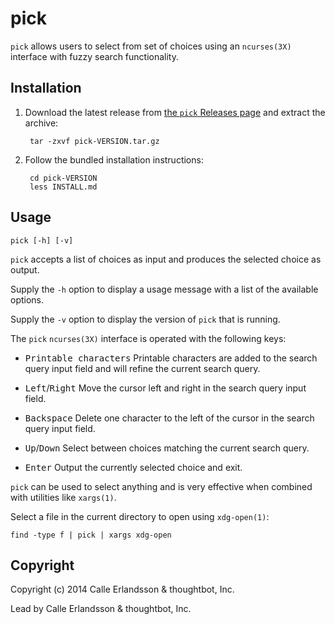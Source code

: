 pick
====

`pick` allows users to select from set of choices using an `ncurses(3X)`
interface with fuzzy search functionality.

Installation
------------

1. Download the latest release from [the `pick` Releases
   page](https://github.com/thoughtbot/pick/releases) and extract the archive:

        tar -zxvf pick-VERSION.tar.gz

2. Follow the bundled installation instructions:

        cd pick-VERSION
        less INSTALL.md

Usage
-----

    pick [-h] [-v]

`pick` accepts a list of choices as input and produces the selected choice as
output.

Supply the `-h` option to display a usage message with a list of the available
options.

Supply the `-v` option to display the version of `pick` that is running.

The `pick` `ncurses(3X)` interface is operated with the following keys:

* <kbd>Printable characters</kbd>
  Printable characters are added to the search query input field and will refine
  the current search query.

* <kbd>Left</kbd>/<kbd>Right</kbd>
  Move the cursor left and right in the search query input field.

* <kbd>Backspace</kbd>
  Delete one character to the left of the cursor in the search query input
  field.

* <kbd>Up</kbd>/<kbd>Down</kbd>
  Select between choices matching the current search query.

* <kbd>Enter</kbd>
  Output the currently selected choice and exit.

`pick` can be used to select anything and is very effective when combined with
utilities like `xargs(1)`.

Select a file in the current directory to open using `xdg-open(1)`:

    find -type f | pick | xargs xdg-open

Copyright
---------

Copyright (c) 2014 Calle Erlandsson & thoughtbot, Inc.

Lead by Calle Erlandsson & thoughtbot, Inc.
